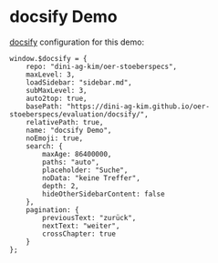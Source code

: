 # docsify Demo

[docsify](https://docsify.js.org/) configuration for this demo:

    window.$docsify = {
        repo: "dini-ag-kim/oer-stoeberspecs",
        maxLevel: 3,
        loadSidebar: "sidebar.md",
        subMaxLevel: 3,
        auto2top: true,
        basePath: "https://dini-ag-kim.github.io/oer-stoeberspecs/evaluation/docsify/",
        relativePath: true,
        name: "docsify Demo",
        noEmoji: true,
        search: {
            maxAge: 86400000,
            paths: "auto",
            placeholder: "Suche",
            noData: "keine Treffer",
            depth: 2,
            hideOtherSidebarContent: false
        },
        pagination: {
            previousText: "zurück",
            nextText: "weiter",
            crossChapter: true
        }
    };
